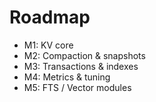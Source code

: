 
# Roadmap

- M1: KV core
- M2: Compaction & snapshots
- M3: Transactions & indexes
- M4: Metrics & tuning
- M5: FTS / Vector modules
